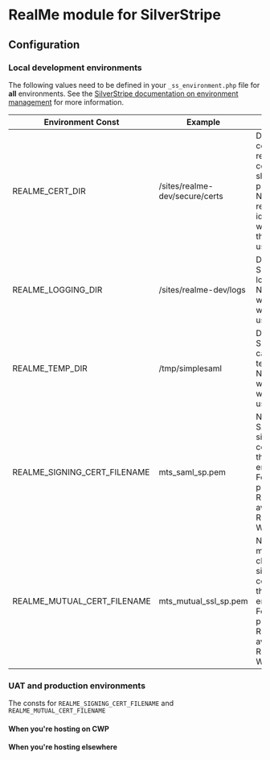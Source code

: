 # RealMe module for SilverStripe

## Configuration

### Local development environments
The following values need to be defined in your `_ss_environment.php` file for **all** environments. See the [SilverStripe documentation on environment management](https://docs.silverstripe.org/en/3.1/getting_started/environment_management/) for more information.

| **Environment Const**         | **Example**                                    | **Notes**                                                                                                                                                                      |
| ----------------------------- | ---------------------------------------------- | ------------------------------------------------------------------------------------------------------------------------------------------------------------------------------ |
| REALME_CERT_DIR               | /sites/realme-dev/secure/certs                 | Directory where certificates will reside. All certificates should be placed here. Needs to be readable (but ideally not writeable) by the web server user.                     |
| REALME_LOGGING_DIR            | /sites/realme-dev/logs                         | Directory where SimpleSAMLphp logs will reside. Needs to be writeable by the web server user.                                                                                  |
| REALME_TEMP_DIR               | /tmp/simplesaml                                | Directory where SimpleSAMLphp can create temporary files. Needs to be writeable by the web server user.                                                                        |
| REALME_SIGNING_CERT_FILENAME  | mts_saml_sp.pem                                | Name of the SAML secure signing certificate for the required environment. For MTS, this is provided by RealMe, and is available in the RealMe Shared Workspace.                |
| REALME_MUTUAL_CERT_FILENAME   | mts_mutual_ssl_sp.pem                          | Name of the mutual back-channel secure signing certificate for the required environment. For MTS, this is provided by RealMe, and is available in the RealMe Shared Workspace. |

### UAT and production environments

The consts for `REALME_SIGNING_CERT_FILENAME` and `REALME_MUTUAL_CERT_FILENAME`

#### When you're hosting on CWP

#### When you're hosting elsewhere